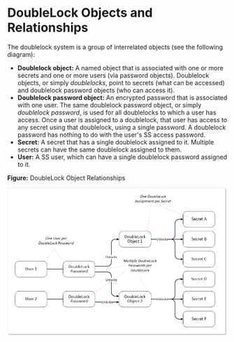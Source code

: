 [title]: # (DoubleLock Objects and Relationships)
[tags]: # (XXX)
[priority]: # (10)

# DoubleLock Objects and Relationships

The doublelock system is a group of interrelated objects (see the following diagram):

- **Doublelock object:** A named object that is associated with one or more secrets and one or more users (via password objects). Doublelock objects, or simply *doublelocks*, point to secrets (what can be accessed) and doublelock password objects (who can access it).
- **Doublelock password object:** An encrypted password that is associated with one user. The same doublelock password object, or simply *doublelock password*, is used for all doublelocks to which a user has access. Once a user is assigned to a doublelock, that user has access to any secret using that doublelock, using a single password. A doublelock password has nothing to do with the user's SS access password. 
- **Secret:** A secret that has a single doublelock assigned to it. Multiple secrets can have the same doublelock assigned to them.
- **User:** A SS user, which can have a single doublelock password assigned to it.

**Figure:** DoubleLock Object Relationships 

![1557427607161](images/1557427607161.png)
